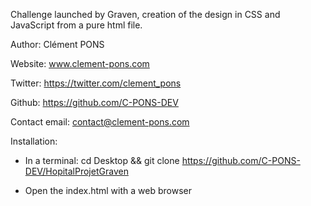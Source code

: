 Challenge launched by Graven, creation of the design in CSS and JavaScript from a pure html file.

Author: Clément PONS

Website: www.clement-pons.com

Twitter: https://twitter.com/clement_pons

Github: https://github.com/C-PONS-DEV

Contact email: contact@clement-pons.com

Installation:

- In a terminal: cd Desktop && git clone https://github.com/C-PONS-DEV/HopitalProjetGraven

- Open the index.html with a web browser
